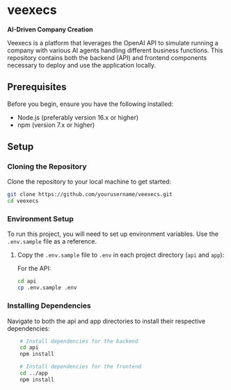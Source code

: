 # veexecs
**AI-Driven Company Creation**

Veexecs is a platform that leverages the OpenAI API to simulate running a company with various AI agents handling different business functions. This repository contains both the backend (API) and frontend components necessary to deploy and use the application locally.

## Prerequisites

Before you begin, ensure you have the following installed:
- Node.js (preferably version 16.x or higher)
- npm (version 7.x or higher)

## Setup

### Cloning the Repository

Clone the repository to your local machine to get started:

```bash
git clone https://github.com/yourusername/veexecs.git
cd veexecs
```

### Environment Setup

To run this project, you will need to set up environment variables. Use the `.env.sample` file as a reference.

1. Copy the `.env.sample` file to `.env` in each project directory (`api` and `app`):

   For the API:
   ```sh
   cd api
   cp .env.sample .env
   ```
### Installing Dependencies

Navigate to both the api and app directories to install their respective dependencies:

```bash
    # Install dependencies for the backend
    cd api
    npm install

    # Install dependencies for the frontend
    cd ../app
    npm install
```
